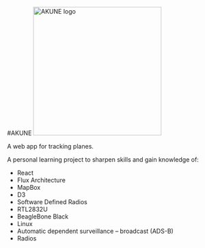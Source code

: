 #AKUNE
<img src="https://cdn.rawgit.com/thewazir/akune/master/images/logo.svg" width="300px" height="300px" alt="AKUNE logo"></img>

A web app for tracking planes.

A personal learning project to sharpen skills and gain knowledge of:
* React
* Flux Architecture
* MapBox
* D3
* Software Defined Radios
* RTL2832U
* BeagleBone Black
* Linux
* Automatic dependent surveillance – broadcast (ADS-B)
* Radios